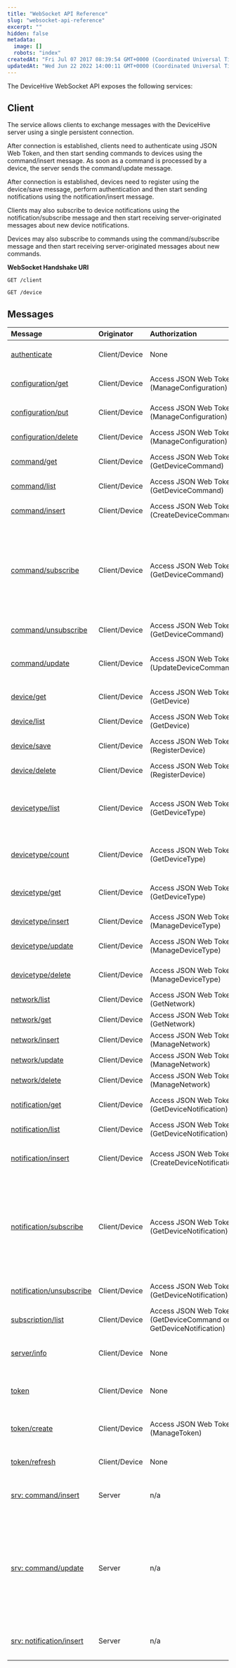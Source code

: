 ```yaml
---
title: "WebSocket API Reference"
slug: "websocket-api-reference"
excerpt: ""
hidden: false
metadata: 
  image: []
  robots: "index"
createdAt: "Fri Jul 07 2017 08:39:54 GMT+0000 (Coordinated Universal Time)"
updatedAt: "Wed Jun 22 2022 14:00:11 GMT+0000 (Coordinated Universal Time)"
---
```

The DeviceHive WebSocket API exposes the following services:

## Client

The service allows clients to exchange messages with the DeviceHive server using a single persistent connection.

After connection is established, clients need to authenticate using JSON Web Token, and then start sending commands to devices using the command/insert message. As soon as a command is processed by a device, the server sends the command/update message.

After connection is established, devices need to register using the device/save message, perform authentication and then start sending notifications using the notification/insert message.

Clients may also subscribe to device notifications using the notification/subscribe message and then start receiving server-originated messages about new device notifications.

Devices may also subscribe to commands using the command/subscribe message and then start receiving server-originated messages about new commands.

**WebSocket Handshake URI**

```text
GET /client
```

```text
GET /device
```

## Messages

| Message                                                 | Originator    | Authorization                                                     | Description                                                                                                                                                            |
| :------------------------------------------------------ | :------------ | :---------------------------------------------------------------- | :--------------------------------------------------------------------------------------------------------------------------------------------------------------------- |
| [authenticate](doc:authenticate)                        | Client/Device | None                                                              | Authenticates a client by a JSON Web Token.                                                                                                                            |
| [configuration/get](doc:configurationget)               | Client/Device | Access JSON Web Token (ManageConfiguration)                       | Returns requested property value.                                                                                                                                      |
| [configuration/put](doc:configurationput)               | Client/Device | Access JSON Web Token (ManageConfiguration)                       | Creates new or updates existing property.                                                                                                                              |
| [configuration/delete](doc:configurationdelete)         | Client/Device | Access JSON Web Token (ManageConfiguration)                       | Deletes a property.                                                                                                                                                    |
| [command/get](doc:commandget)                           | Client/Device | Access JSON Web Token (GetDeviceCommand)                          | Gets information about the command.                                                                                                                                    |
| [command/list](doc:commandlist)                         | Client/Device | Access JSON Web Token (GetDeviceCommand)                          | Gets the list of commands.                                                                                                                                             |
| [command/insert](doc:commandinsert)                     | Client/Device | Access JSON Web Token (CreateDeviceCommand)                       | Creates new device command.                                                                                                                                            |
| [command/subscribe](doc:commandsubscibe)                | Client/Device | Access JSON Web Token (GetDeviceCommand)                          | Subscribes to device commands. After subscription is completed, the server will start to send command/insert messages to the connected user.                           |
| [command/unsubscribe](doc:commandunsubscribe)           | Client/Device | Access JSON Web Token (GetDeviceCommand)                          | Unsubscribes from device commands.                                                                                                                                     |
| [command/update](doc:commandupdate)                     | Client/Device | Access JSON Web Token (UpdateDeviceCommand)                       | Updates an existing device command on behalf of device.                                                                                                                |
| [device/get](doc:deviceget)                             | Client/Device | Access JSON Web Token (GetDevice)                                 | Gets information about the current device.                                                                                                                             |
| [device/list](doc:devicelist)                           | Client/Device | Access JSON Web Token (GetDevice)                                 | Gets the list of devices.                                                                                                                                              |
| [device/save](doc:devicesave)                           | Client/Device | Access JSON Web Token (RegisterDevice)                            | Registers or updates a device.                                                                                                                                         |
| [device/delete](doc:devicedelete)                       | Client/Device | Access JSON Web Token (RegisterDevice)                            | Deletes a device.                                                                                                                                                      |
| [devicetype/list](doc:devicetypelist)                   | Client/Device | Access JSON Web Token (GetDeviceType)                             | Gets list of device types. The result list is limited to device types the client has access to.                                                                        |
| [devicetype/count](doc:devicetypecount)                 | Client/Device | Access JSON Web Token (GetDeviceType)                             | Gets count of device types the client has access to.                                                                                                                   |
| [devicetype/get](doc:devicetypeget)                     | Client/Device | Access JSON Web Token (GetDeviceType)                             | Gets information about device type and its devices.                                                                                                                    |
| [devicetype/insert](doc:devicetypeinsert)               | Client/Device | Access JSON Web Token (ManageDeviceType)                          | Creates new device type.                                                                                                                                               |
| [devicetype/update](doc:devicetypeupdate)               | Client/Device | Access JSON Web Token (ManageDeviceType)                          | Updates an existing device type.                                                                                                                                       |
| [devicetype/delete](doc:devicetypedelete)               | Client/Device | Access JSON Web Token (ManageDeviceType)                          | Deletes an existing device type.                                                                                                                                       |
| [network/list](doc:networklist)                         | Client/Device | Access JSON Web Token (GetNetwork)                                | Gets the list of networks.                                                                                                                                             |
| [network/get](doc:networkget)                           | Client/Device | Access JSON Web Token (GetNetwork)                                | Gets a network by ID.                                                                                                                                                  |
| [network/insert](doc:networkinsert)                     | Client/Device | Access JSON Web Token (ManageNetwork)                             | Inserts new network.                                                                                                                                                   |
| [network/update](doc:networkupdate)                     | Client/Device | Access JSON Web Token (ManageNetwork)                             | Updates a network.                                                                                                                                                     |
| [network/delete](doc:networkdelete)                     | Client/Device | Access JSON Web Token (ManageNetwork)                             | Deletes a network by ID.                                                                                                                                               |
| [notification/get](doc:notificationget)                 | Client/Device | Access JSON Web Token (GetDeviceNotification)                     | Gets information about the notification.                                                                                                                               |
| [notification/list](doc:notificationlist)               | Client/Device | Access JSON Web Token (GetDeviceNotification)                     | Gets the list of notifications.                                                                                                                                        |
| [notification/insert](doc:notificationinsert)           | Client/Device | Access JSON Web Token (CreateDeviceNotification)                  | Creates new device notification on behalf of device.                                                                                                                   |
| [notification/subscribe](doc:notificationsubscribe)     | Client/Device | Access JSON Web Token (GetDeviceNotification)                     | Subscribes to device notifications. After subscription is completed, the server will start to send notification/insert messages to the connected user.                 |
| [notification/unsubscribe](doc:notificationunsubscribe) | Client/Device | Access JSON Web Token (GetDeviceNotification)                     | Unsubscribes from device notifications.                                                                                                                                |
| [subscription/list](doc:subscriptionlist)               | Client/Device | Access JSON Web Token (GetDeviceCommand or GetDeviceNotification) | Returns list of user subscriptions.                                                                                                                                    |
| [server/info](doc:serverinfo)                           | Client/Device | None                                                              | Gets meta-information about the current API.                                                                                                                           |
| [token](doc:token)                                      | Client/Device | None                                                              | Creates access and refresh tokens by login and password.                                                                                                               |
| [token/create](doc:tokencreate)                         | Client/Device | Access JSON Web Token (ManageToken)                               | Creates access and refresh tokens by payload.                                                                                                                          |
| [token/refresh](doc:tokenrefresh)                       | Client/Device | None                                                              | Refreshes access token by refresh token.                                                                                                                               |
| [srv: command/insert](doc:srv-commandinsert)            | Server        | n/a                                                               | Notifies the user about new device command.                                                                                                                            |
| [srv: command/update](doc:srv-commandupdate)            | Server        | n/a                                                               | Notifies the user about a command has been processed by a device. These messages are sent only for commands created by the current user within the current connection. |
| [srv: notification/insert](doc:srv-notificationinsert)  | Server        | n/a                                                               | Notifies the user about new device notification.                                                                                                                       |
